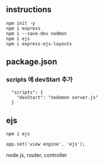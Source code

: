 ## instructions
```
npm init -y
npm i express
npm i --save-dev nodmon
npm i ejs
npm i express-ejs-layouts
```

## package.json
### scripts 에 devStart 추가
```
  "scripts": {
    "devStart": "nodemon server.js"
  }
```

## ejs
```
npm i ejs
```
```
app.set('view engine', 'ejs');
```

node js, router, controller
